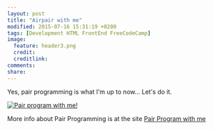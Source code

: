 ```yaml
---
layout: post
title: "Airpair with me"
modified: 2015-07-16 15:31:19 +0200
tags: [Development HTML FrontEnd FreeCodeCamp]
image:
  feature: header3.png
  credit: 
  creditlink: 
comments: 
share: 
---
```

Yes, pair programming is what I'm up to now... Let's do it.

[![Pair program with me!](http://pairprogramwith.me/badge.png)](mailto:ric_mclaughlin@yahoo.com?subject=Pair%20program%20with%20me "Pair program with me!")

More info about Pair Programming is at the site [Pair Program with me](http://www.pairprogramwith.me/)